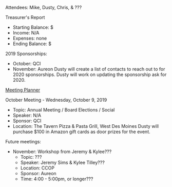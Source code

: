 Attendees: Mike, Dusty, Chris, & ???

Treasurer's Report
- Starting Balance: $
- Income: N/A
- Expenses: none
- Ending Balance: $

2019 Sponsorships:
- October: QCI
- November: Aureon
Dusty will create a list of contacts to reach out to for 2020 sponsorships.
Dusty will work on updating the sponsorship ask for 2020.

[Meeting Planner](https://docs.google.com/spreadsheets/d/1qY6O5bR5MWBwRZ-iIOG0dUWdoj8bld_chOMgfkDfrik/edit?usp=sharing)

October Meeting - Wednesday, October 9, 2019
- Topic: Annual Meeting / Board Elections / Social
- Speaker: N/A
- Sponsor: QCI
- Location: The Tavern Pizza & Pasta Grill, West Des Moines
Dusty will purchase $100 in Amazon gift cards as door prizes for the event.

Future meetings:
- November: Workshop from Jeremy & Kylee???
  - Topic: ???
  - Speaker: Jeremy Sims & Kylee Tilley???
  - Location: CCOP
  - Sponsor: Aureon
  - Time: 4:00 - 5:00pm, or longer???
